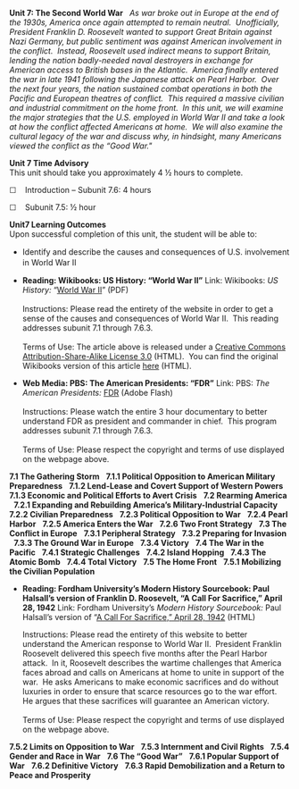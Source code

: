 **Unit 7: The Second World War** <span id="7"></span> 
*As war broke out in Europe at the end of the 1930s, America once again
attempted to remain neutral.  Unofficially, President Franklin D.
Roosevelt wanted to support Great Britain against Nazi Germany, but
public sentiment was against American involvement in the conflict. 
Instead, Roosevelt used indirect means to support Britain, lending the
nation badly-needed naval destroyers in exchange for American access to
British bases in the Atlantic.  America finally entered the war in late
1941 following the Japanese attack on Pearl Harbor.  Over the next four
years, the nation sustained combat operations in both the Pacific and
European theatres of conflict.  This required a massive civilian and
industrial commitment on the home front.  In this unit, we will examine
the major strategies that the U.S. employed in World War II and take a
look at how the conflict affected Americans at home.  We will also
examine the cultural legacy of the war and discuss why, in hindsight,
many Americans viewed the conflict as the “Good War."*

**Unit 7 Time Advisory**  
This unit should take you approximately 4 ½ hours to complete.

☐    Introduction – Subunit 7.6: 4 hours

☐    Subunit 7.5: ½ hour

**Unit7 Learning Outcomes**  
Upon successful completion of this unit, the student will be able to:

-   <span class="Apple-style-span" style="line-height: 19px; ">Identify
    and describe the causes and consequences of U.S. involvement in
    World War II</span>

-   **Reading: Wikibooks: US History: “World War II”**
    Link: Wikibooks: *US History:* “[World War
    II](https://resources.saylor.org/archived/wp-content/uploads/2011/03/US-History_World-War-II-and-Rise-of-Atomic-Age.pdf)”
    (PDF)  
        
     Instructions: Please read the entirety of the website in order to
    get a sense of the causes and consequences of World War II.  This
    reading addresses subunit 7.1 through 7.6.3.  
        
     Terms of Use: The article above is released under a [Creative
    Commons Attribution-Share-Alike License
    3.0](http://creativecommons.org/licenses/by-sa/3.0/) (HTML).  You
    can find the original Wikibooks version of this article
    [here](http://en.wikibooks.org/wiki/US_History/World_War_II_and_Rise_of_Atomic_Age)
    (HTML).

-   **Web Media: PBS: The American Presidents: “FDR”**
    Link: PBS: *The American Presidents:*
    [FDR](http://video.pbs.org/video/1049332797/) (Adobe Flash)  
        
     Instructions: Please watch the entire 3 hour documentary to better
    understand FDR as president and commander in chief.  This program
    addresses subunit 7.1 through 7.6.3.  
        
     Terms of Use: Please respect the copyright and terms of use
    displayed on the webpage above.

**7.1 The Gathering Storm** <span id="7.1"></span> 
**7.1.1 Political Opposition to American Military Preparedness** <span
id="7.1.1"></span> 
**7.1.2 Lend-Lease and Covert Support of Western Powers** <span
id="7.1.2"></span> 
**7.1.3 Economic and Political Efforts to Avert Crisis** <span
id="7.1.3"></span> 
**7.2 Rearming America** <span id="7.2"></span> 
**7.2.1 Expanding and Rebuilding America’s Military-Industrial
Capacity** <span id="7.2.1"></span> 
**7.2.2 Civilian Preparedness** <span id="7.2.2"></span> 
**7.2.3 Political Opposition to War** <span id="7.2.3"></span> 
**7.2.4 Pearl Harbor** <span id="7.2.4"></span> 
**7.2.5 America Enters the War** <span id="7.2.5"></span> 
**7.2.6 Two Front Strategy** <span id="7.2.6"></span> 
**7.3 The Conflict in Europe** <span id="7.3"></span> 
**7.3.1 Peripheral Strategy** <span id="7.3.1"></span> 
**7.3.2 Preparing for Invasion** <span id="7.3.2"></span> 
**7.3.3 The Ground War in Europe** <span id="7.3.3"></span> 
**7.3.4 Victory** <span id="7.3.4"></span> 
**7.4 The War in the Pacific** <span id="7.4"></span> 
**7.4.1 Strategic Challenges** <span id="7.4.1"></span> 
**7.4.2 Island Hopping** <span id="7.4.2"></span> 
**7.4.3 The Atomic Bomb** <span id="7.4.3"></span> 
**7.4.4 Total Victory** <span id="7.4.4"></span> 
**7.5 The Home Front** <span id="7.5"></span> 
**7.5.1 Mobilizing the Civilian Population** <span id="7.5.1"></span> 
-   **Reading: Fordham University’s Modern History Sourcebook: Paul
    Halsall’s version of Franklin D. Roosevelt, “A Call For Sacrifice,”
    April 28, 1942**
    Link: Fordham University’s *Modern History Sourcebook:* Paul
    Halsall’s version of “[A Call For Sacrifice,” April 28,
    1942](http://www.fordham.edu/halsall/mod/1942roosevelt-sacrifice.html)
    (HTML)  
      
     Instructions: Please read the entirety of this website to better
    understand the American response to World War II.  President
    Franklin Roosevelt delivered this speech five months after the Pearl
    Harbor attack.  In it, Roosevelt describes the wartime challenges
    that America faces abroad and calls on Americans at home to unite in
    support of the war.  He asks Americans to make economic sacrifices
    and do without luxuries in order to ensure that scarce resources go
    to the war effort.  He argues that these sacrifices will guarantee
    an American victory.  
        
     Terms of Use: Please respect the copyright and terms of use
    displayed on the webpage above.

**7.5.2 Limits on Opposition to War** <span id="7.5.2"></span> 
**7.5.3 Internment and Civil Rights** <span id="7.5.3"></span> 
**7.5.4 Gender and Race in War** <span id="7.5.4"></span> 
**7.6 The “Good War”** <span id="7.6"></span> 
**7.6.1 Popular Support of War** <span id="7.6.1"></span> 
**7.6.2 Definitive Victory** <span id="7.6.2"></span> 
**7.6.3 Rapid Demobilization and a Return to Peace and Prosperity**
<span id="7.6.3"></span> 
